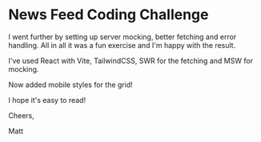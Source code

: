 # News Feed Coding Challenge

I went further by setting up server mocking, better fetching and error handling. All in all it was a fun exercise and I'm happy with the result.

I've used React with Vite, TailwindCSS, SWR for the fetching and MSW for mocking.

Now added mobile styles for the grid!

I hope it's easy to read!

Cheers,

Matt
